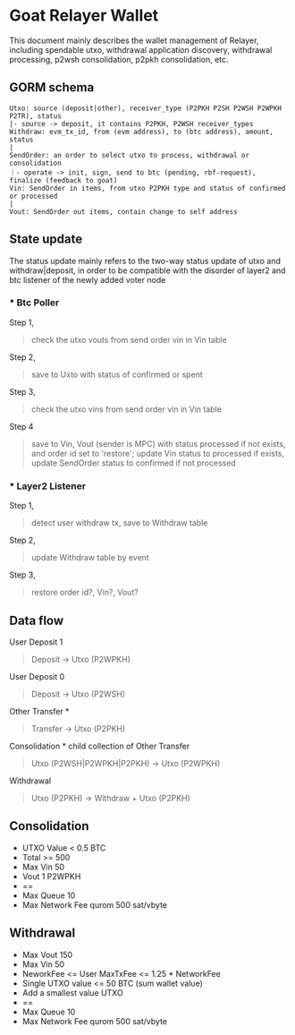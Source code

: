 # Goat Relayer Wallet
This document mainly describes the wallet management of Relayer, including spendable utxo, withdrawal application discovery, withdrawal processing, p2wsh consolidation, p2pkh consolidation, etc.

## GORM schema
```
Utxo: source (deposit|other), receiver_type (P2PKH P2SH P2WSH P2WPKH P2TR), status
|- source -> deposit, it contains P2PKH, P2WSH receiver_types
Withdraw: evm_tx_id, from (evm address), to (btc address), amount, status
|
SendOrder: an order to select utxo to process, withdrawal or consolidation
｜- operate -> init, sign, send to btc (pending, rbf-request), finalize (feedback to goat)
Vin: SendOrder in items, from utxo P2PKH type and status of confirmed or processed
|
Vout: SendOrder out items, contain change to self address
```

## State update
The status update mainly refers to the two-way status update of utxo and withdraw|deposit, in order to be compatible with the disorder of layer2 and btc listener of the newly added voter node

### * Btc Poller 
Step 1,
> check the utxo vouts from send order vin in Vin table

Step 2,
> save to Uxto with status of confirmed or spent

Step 3,
> check the utxo vins from send order vin in Vin table

Step 4
> save to Vin, Vout (sender is MPC) with status processed if not exists, and order id set to 'restore';  update Vin status to processed if exists, update SendOrder status to confirmed if not processed


### * Layer2 Listener
Step 1,
> detect user withdraw tx, save to Withdraw table

Step 2,
> update Withdraw table by event

Step 3,
> restore order id?, Vin?, Vout?

## Data flow
User Deposit 1 
> Deposit -> Utxo (P2WPKH)

User Deposit 0 
> Deposit -> Utxo (P2WSH)

Other Transfer *
> Transfer -> Utxo (P2PKH)

Consolidation * child collection of Other Transfer
> Utxo (P2WSH|P2WPKH|P2PKH) -> Utxo (P2WPKH)

Withdrawal
> Utxo (P2PKH) ->  Withdraw + Utxo (P2PKH)

## Consolidation
- UTXO Value < 0.5 BTC
- Total >= 500
- Max Vin 50
- Vout 1 P2WPKH
- ==
- Max Queue 10
- Max Network Fee qurom 500 sat/vbyte

## Withdrawal
- Max Vout 150
- Max Vin 50
- NeworkFee <= User MaxTxFee <= 1.25 * NetworkFee
- Single UTXO value <= 50 BTC (sum wallet value)
- Add a smallest value UTXO
- ==
- Max Queue 10
- Max Network Fee qurom 500 sat/vbyte